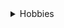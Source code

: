 
<details>
   <summary>Hobbies</summary>
   
* :books: Estudiar.
* :runner: Ejercicios
* :notes: Música
    * :cd: Descubrir canciones. 
    * :guitar:Tocar el charango. 
    
</details>
   
